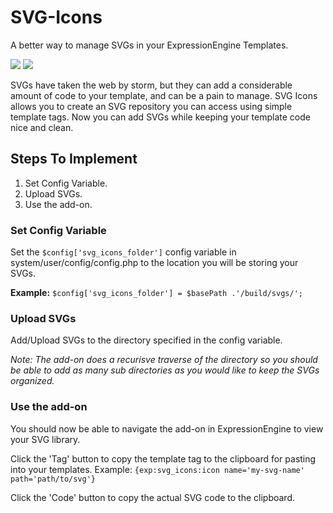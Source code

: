 # SVG-Icons
A better way to manage SVGs in your ExpressionEngine Templates.

![](https://img.shields.io/badge/ExpressionEngine-5-3784B0.svg)
![](https://img.shields.io/badge/ExpressionEngine-6-3784B0.svg)

SVGs have taken the web by storm, but they can add a considerable amount of code to your template, and can be a pain to manage. SVG Icons allows you to create an SVG repository you can access using simple template tags. Now you can add SVGs while keeping your template code nice and clean.

## Steps To Implement
1. Set Config Variable.
2. Upload SVGs.
3. Use the add-on.

### Set Config Variable

Set the `$config['svg_icons_folder']` config variable in system/user/config/config.php to the location you will be storing your SVGs.

**Example:** `$config['svg_icons_folder'] = $basePath .'/build/svgs/';`

### Upload SVGs
Add/Upload SVGs to the directory specified in the config variable.

*Note: The add-on does a recurisve traverse of the directory so you should be able to add as many sub directories as you would like to keep the SVGs organized.*

### Use the add-on
You should now be able to navigate the add-on in ExpressionEngine to view your SVG library.

Click the 'Tag' button to copy the template tag to the clipboard for pasting into your templates.
Example: `{exp:svg_icons:icon name='my-svg-name' path='path/to/svg'}`

Click the 'Code' button to copy the actual SVG code to the clipboard.

